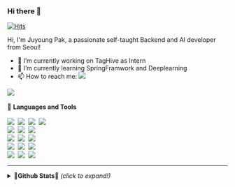### Hi there 👋
[![Hits](https://hits.seeyoufarm.com/api/count/incr/badge.svg?url=https%3A%2F%2Fgithub.com%2FJuyoung4&count_bg=%2379C83D&title_bg=%23555555&icon=&icon_color=%23E7E7E7&title=hits&edge_flat=false)](https://hits.seeyoufarm.com)

Hi, I'm Juyoung Pak, a passionate self-taught Backend and AI developer from Seoul!
- 🔭 I’m currently working on TagHive as Intern
- 🌱 I’m currently learning SpringFramwork and Deeplearning
- 📫 How to reach me: <a href="mailto:thebag789@gmail.com"><img src="https://img.shields.io/badge/Gmail-d14836?style=flat-square&logo=Gmail&logoColor=white&link=mailto:thebag789@gmail.com"/></a>

<a href="https://www.notion.so/My-Study-Blog-7891d76855104473a07593fba37777b6"><img src="https://img.shields.io/badge/Tech%20Blog-11B48A?style=flat-square&logo=Vimeo&logoColor=white&link=https://www.notion.so/My-Study-Blog-7891d76855104473a07593fba37777b6"/></a>&nbsp;


💚 **Languages and Tools**<br><br>
<img src="https://img.shields.io/badge/-Python-blue"/>&nbsp;
<img src="https://img.shields.io/badge/-JAVA-orange"/>&nbsp;
<img src="https://img.shields.io/badge/-c/c++-yellow"/>&nbsp;
<img src="https://img.shields.io/badge/-MySQL-navy"/>
<br>
<img src="https://img.shields.io/badge/-Django-green"/>&nbsp;
<img src="https://img.shields.io/badge/-Flask-blue"/>&nbsp;
<img src="https://img.shields.io/badge/-SpringBoot-orange"/>&nbsp;
<br>
<img src="https://img.shields.io/badge/-docker-purple"/>&nbsp;
<img src="https://img.shields.io/badge/-kubernetes-blue"/>&nbsp;
<img src="https://img.shields.io/badge/-kubeflow-navy"/>&nbsp;
<br>
<img src="https://img.shields.io/badge/-deeplearning-navy"/>&nbsp;
<img src="https://img.shields.io/badge/-tensorflow-orange"/>&nbsp;
<img src="https://img.shields.io/badge/-keras-red"/>&nbsp;
<br>
<img src="https://img.shields.io/badge/-AWS-blue"/>&nbsp;
<img src="https://img.shields.io/badge/-GCP-yellow"/>&nbsp;
<img src="https://img.shields.io/badge/-Git-red"/>&nbsp;

-----
<details>
<summary><b>🧡Github Stats🧡</b> <i>(click to expand!)</i></summary>
  
![Juyoung4's github stats](https://github-readme-stats.vercel.app/api?username=Juyoung4&hide=contribs,prs)

</details>
